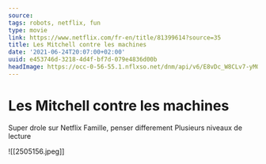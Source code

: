 ```yaml
---
source:
tags: robots, netflix, fun
type: movie
link: https://www.netflix.com/fr-en/title/81399614?source=35
title: Les Mitchell contre les machines
date: '2021-06-24T20:07:00+02:00'
uuid: e453746d-3218-4d4f-bf7d-079e4836d00b
headImage: https://occ-0-56-55.1.nflxso.net/dnm/api/v6/E8vDc_W8CLv7-yMQu8KMEC7Rrr8/AAAABSB_3buHPeX1n_fsfko0mnxrttR5EIayFaZVDVHwqZ6ko3drKarvtQ0I1UYMSwxJtiY4iNeP3i1NnUOkxwqu1nc0352Y.jpg?r=a2b
---
```


# Les Mitchell contre les machines

Super drole sur Netflix
Famille, penser differement
Plusieurs niveaux de lecture

![[2505156.jpeg]]
